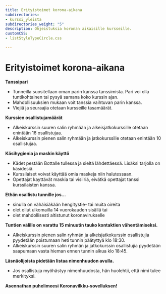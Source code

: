 ```yaml
---
title: Erityistoimet korona-aikana
subdirectories:
- kurssi_yleista
subdirectories_weight: "5"
description: Ohjeistuksia koronan aikaisille kursseille.
customCSS:
- listStyleTypeCircle.css

---
```

# Erityistoimet korona-aikana

**Tanssipari**

* Tunneilla suositellaan oman parin kanssa tanssimista. Pari voi olla tuntikohtainen tai pysyä samana koko kurssin ajan.
* Mahdollisuuksien mukaan voit tanssia vaihtuvan parin kanssa.
* Viejiä ja seuraajia otetaan kursseille tasamäärät.

**Kurssien osallistujamäärät**

* Alkeiskurssin suuren salin ryhmään ja alkeisjatkokurssille otetaan enintään 16 osallistujaa.
* Alkeiskurssin pienen salin ryhmään ja jatkokurssille otetaan enintään 10 osallistujaa.

**Käsihygienia ja maskin käyttö**

* Kädet pestään Bottalle tullessa ja sieltä lähdettäessä. Lisäksi tarjolla on käsidesiä.
* Kurssilaiset voivat käyttää omia maskeja niin halutessaan.
* Opettajat kayttävät maskia tai visiiriä, eivätkä opettajat tanssi kurssilaisten kanssa.

**Ethän osallistu tunnille jos...**

* sinulla on vähäisiäkään hengitystie- tai muita oireita
* olet ollut ulkomailla 14 vuorokauden sisällä tai
* olet mahdollisesti altistunut koronavirukselle

**Tuntien välille on varattu 15 minuutin tauko kontaktien vähentämiseksi.**

* Alkeiskurssin pienen salin ryhmän ja alkeisjatkokurssin osallistujia pyydetään poistumaan heti tunnin päätyttyä klo 18:30.
* Alkeiskurssin suuren salin ryhmän ja jatkokurssin osallistujia pyydetään saapumaan vasta hieman ennen tunnin alkua klo 18:45.

**Läsnäolijoista pidetään listaa nimenhuudon avulla.**

* Jos osallistuja myöhästyy nimenhuudosta, hän huolehtii, että nimi tulee merkityksi.

**Asennathan puhelimeesi Koronavilkku-sovelluksen!**